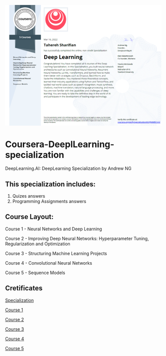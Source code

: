 ![DL Certificate](/deep-learning-specialization-certificate.png?raw=true "deep learning specialization certificate")

# Coursera-DeeplLearning-specialization
DeepLearning.AI: DeepLearning Specialization by Andrew NG

## This specialization includes:
1. Quizes answers
2. Programming Assignments answers

## Course Layout:
Course 1 - Neural Networks and Deep Learning

Course 2 - Improving Deep Neural Networks: Hyperparameter Tuning, Regularization and Optimization

Course 3 - Structuring Machine Learning Projects

Course 4 - Convolutional Neural Networks

Course 5 - Sequence Models

## Cretificates
[Specialization](https://www.coursera.org/account/accomplishments/specialization/certificate/4GQJ94MBCUGZ)

[Course 1](https://www.coursera.org/account/accomplishments/certificate/NHPE6UWPTA3Q)

[Course 2](https://www.coursera.org/account/accomplishments/certificate/A6G2MSQS8PU8)

[Course 3](https://www.coursera.org/account/accomplishments/certificate/VGFSQA4NPUAX)

[Course 4](https://www.coursera.org/account/accomplishments/certificate/ZGXE28JRJHD9)

[Course 5](https://www.coursera.org/account/accomplishments/certificate/37HJJB9EH4PB0)
